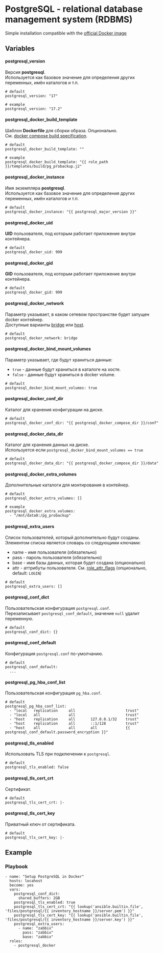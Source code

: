 # PostgreSQL - relational database management system (RDBMS)

Simple installation compatible with the [official Docker image](https://hub.docker.com/_/postgres)


## Variables
#### postgresql_version
Версия **postgresql**.<br/>
Используется как базовое значение для определения других переменных, имён каталогов и т.п.
```
# default
postgresql_version: "17"

# example
postgresql_version: "17.2"
```

#### postgresql_docker_build_template
Шаблон **Dockerfile** для сборки образа. Опционально.<br/>
См. [docker compose build specification](https://docs.docker.com/reference/compose-file/build/).
```
# default
postgresql_docker_build_template: ""

# example
postgresql_docker_build_template: "{{ role_path }}/templates/build/pg_probackup.j2"
```

#### postgresql_docker_instance
Имя экземпляра **postgresql**.<br/>
Используется как базовое значение для определения других переменных, имён каталогов и т.п.
```
# default
postgresql_docker_instance: "{{ postgresql_major_version }}"
```

#### postgresql_docker_uid
**UID** пользователя, под которым работает приложение внутри контейнера.
```
# default
postgresql_docker_uid: 999
```

#### postgresql_docker_gid
**GID** пользователя, под которым работает приложение внутри контейнера.
```
# default
postgresql_docker_gid: 999
```

#### postgresql_docker_network
Параметр указывает, в каком сетевом пространстве будет запущен docker контейнер.<br/>
Доступные варианты [bridge](https://docs.docker.com/network/drivers/bridge/) или [host](https://docs.docker.com/network/drivers/host/).
```
# default
postgresql_docker_network: bridge
```

#### postgresql_docker_bind_mount_volumes
Параметр указывает, где будут храниться данные:<br/>
* `true` - данные будут храниться в каталоге на хосте.<br/>
* `false` - данные будут храниться в docker volume.
```
# default
postgresql_docker_bind_mount_volumes: true
```

#### postgresql_docker_conf_dir
Каталог для хранения конфигурации на диске.
```
# default
postgresql_docker_conf_dir: "{{ postgresql_docker_compose_dir }}/conf"
```

#### postgresql_docker_data_dir
Каталог для хранения данных на диске.<br/>
Используется если `postgresql_docker_bind_mount_volumes == true`
```
# default
postgresql_docker_data_dir: "{{ postgresql_docker_compose_dir }}/data"
```

#### postgresql_docker_extra_volumes
Дополнительные каталоги для монтирования в контейнер.
```
# default
postgresql_docker_extra_volumes: []

# example
postgresql_docker_extra_volumes:
  - "/mnt/data0:/pg_probackup"
```

#### postgresql_extra_users
Список пользователей, который дополнительно будут созданы.<br/>
Элементом списка является словарь со следующими ключами:
* name - имя пользователя (обязательно)
* pass - пароль пользователя (обязательно)
* base - имя базы данных, которая будет создана (опционально)
* attr - аттрибуты пользователя. См. [role_attr_flags](https://docs.ansible.com/ansible/latest/collections/community/postgresql/postgresql_user_module.html#parameter-role_attr_flags) (опционально, default: `LOGIN`)

```
# default
postgresql_extra_users: []
```

#### postgresql_conf_dict
Пользовательская конфигурация `postgresql.conf`.<br/>
Перезаписывает `postgresql_conf_default`, значение `null` удалит переменную.
```
# default
postgresql_conf_dict: {}
```

#### postgresql_conf_default
Конфигурация `postgresql.conf` по-умолчанию.
```
# default
postgresql_conf_default:
  ...
```

#### postgresql_pg_hba_conf_list
Пользовательская конфигурация `pg_hba.conf`.
```
# default
postgresql_pg_hba_conf_list:
  - "local   replication     all                       trust"
  - "local   all             all                       trust"
  - "host    replication     all       127.0.0.1/32    trust"
  - "host    replication     all       ::1/128         trust"
  - "host    all             all       all             {{ postgresql_conf_default.password_encryption }}"
```

#### postgresql_tls_enabled
Использовать TLS при подключении к `postgresql`.
```
# default
postgresql_tls_enabled: false
```

#### postgresql_tls_cert_crt
Сертификат.
```
# default
postgresql_tls_cert_crt: |-
```

#### postgresql_tls_cert_key
Приватный ключ от сертификата.
```
# default
postgresql_tls_cert_key: |-
```


## Example
### Playbook
```
- name: "Setup PostgreSQL in Docker"
  hosts: locahost
  become: yes
  vars:
    postgresql_conf_dict:
      shared_buffers: 2GB
    postgresql_tls_enabled: true
    postgresql_tls_cert_crt: "{{ lookup('ansible.builtin.file', 'files/postgresql/{{ inventory_hostname }}/server.pem') }}"
    postgresql_tls_cert_key: "{{ lookup('ansible.builtin.file', 'files/postgresql/{{ inventory_hostname }}/server.key') }}"
    postgresql_extra_users:
      - name: "zabbix"
        pass: "zabbix"
        base: "zabbix"
  roles:
    - postgresql_docker
```
